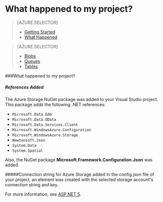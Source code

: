 <properties 
	pageTitle="Getting Started with Azure Storage" 
	description="Describes what happened when creating an Azure storage in a Visual Studio ASP.NET 5 project" 
	services="storage" 
	documentationCenter="" 
	authors="patshea123" 
	manager="douge" 
	editor="tglee"/>

<tags 
	ms.service="storage" 
	ms.workload="web" 
	ms.tgt_pltfrm="vs-what-happened" 
	ms.devlang="na" 
	ms.topic="article" 
	ms.date="04/20/2015" 
	ms.author="patshea123"/>

# What happened to my project?

> [AZURE.SELECTOR]
> - [Getting Started](vs-storage-aspnet5-getting-started-blobs.md)
> - [What Happened](vs-storage-aspnet5-what-happened.md)

> [AZURE.SELECTOR]
> - [Blobs](vs-storage-aspnet5-getting-started-blobs.md)
> - [Queues](vs-storage-aspnet5-getting-started-queues.md)
> - [Tables](vs-storage-aspnet5-getting-started-tables.md)

###<span id="whathappened">What happened to my project?</span>

##### References Added

The Azure Storage NuGet package was added to your Visual Studio project.  
This package adds the following .NET references:

- `Microsoft.Data.Edm`
- `Microsoft.Data.OData`
- `Microsoft.Data.Services.Client`
- `Microsoft.WindowsAzure.Configuration`
- `Microsoft.WindowsAzure.Storage`
- `Newtonsoft.Json`
- `System.Data`
- `System.Spatial`

Also, the NuGet package **Microsoft.Framework.Configuration.Json** was added.

#####Connection string for Azure Storage added 
In the config.json file of your project, an element was created with the selected storage account's connection string and key.

For more information, see [ASP.NET 5](http://www.asp.net/vnext).
 